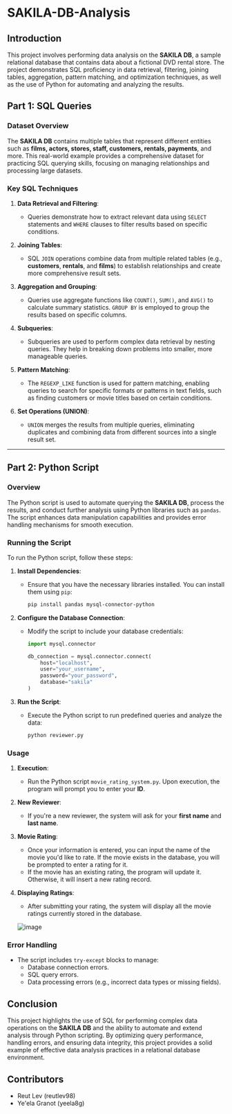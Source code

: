 # SAKILA-DB-Analysis

## Introduction
This project involves performing data analysis on the **SAKILA DB**, a sample relational database that contains data about a fictional DVD rental store. The project demonstrates SQL proficiency in data retrieval, filtering, joining tables, aggregation, pattern matching, and optimization techniques, as well as the use of Python for automating and analyzing the results.

## Part 1: SQL Queries

### Dataset Overview
The **SAKILA DB** contains multiple tables that represent different entities such as **films, actors, stores, staff, customers, rentals, payments**, and more. This real-world example provides a comprehensive dataset for practicing SQL querying skills, focusing on managing relationships and processing large datasets.


### Key SQL Techniques

1. **Data Retrieval and Filtering**:
   - Queries demonstrate how to extract relevant data using `SELECT` statements and `WHERE` clauses to filter results based on specific conditions.

2. **Joining Tables**:
   - SQL `JOIN` operations combine data from multiple related tables (e.g., **customers**, **rentals**, and **films**) to establish relationships and create more comprehensive result sets.

3. **Aggregation and Grouping**:
   - Queries use aggregate functions like `COUNT()`, `SUM()`, and `AVG()` to calculate summary statistics. `GROUP BY` is employed to group the results based on specific columns.

4. **Subqueries**:
   - Subqueries are used to perform complex data retrieval by nesting queries. They help in breaking down problems into smaller, more manageable queries.

5. **Pattern Matching**:
   - The `REGEXP_LIKE` function is used for pattern matching, enabling queries to search for specific formats or patterns in text fields, such as finding customers or movie titles based on certain conditions.

6. **Set Operations (UNION)**:
   - `UNION` merges the results from multiple queries, eliminating duplicates and combining data from different sources into a single result set.

---

## Part 2: Python Script

### Overview
The Python script is used to automate querying the **SAKILA DB**, process the results, and conduct further analysis using Python libraries such as `pandas`. The script enhances data manipulation capabilities and provides error handling mechanisms for smooth execution.

### Running the Script

To run the Python script, follow these steps:

1. **Install Dependencies**:
   - Ensure that you have the necessary libraries installed. You can install them using `pip`:
     ```bash
     pip install pandas mysql-connector-python
     ```

2. **Configure the Database Connection**:
   - Modify the script to include your database credentials:
     ```python
     import mysql.connector

     db_connection = mysql.connector.connect(
         host="localhost",
         user="your_username",
         password="your_password",
         database="sakila"
     )
     ```

3. **Run the Script**:
   - Execute the Python script to run predefined queries and analyze the data:
     ```bash
     python reviewer.py
     ```

### Usage
1. **Execution**:
   - Run the Python script `movie_rating_system.py`. Upon execution, the program will prompt you to enter your **ID**.
   
2. **New Reviewer**:
   - If you're a new reviewer, the system will ask for your **first name** and **last name**.
   
3. **Movie Rating**:
   - Once your information is entered, you can input the name of the movie you'd like to rate. If the movie exists in the database, you will be prompted to enter a rating for it.
   - If the movie has an existing rating, the program will update it. Otherwise, it will insert a new rating record.

4. **Displaying Ratings**:
   - After submitting your rating, the system will display all the movie ratings currently stored in the database.
  
   ![image](https://github.com/user-attachments/assets/5bf4f806-1e13-4992-93cf-6984fe7bbf18)


### Error Handling
- The script includes `try-except` blocks to manage:
  - Database connection errors.
  - SQL query errors.
  - Data processing errors (e.g., incorrect data types or missing fields).


## Conclusion
This project highlights the use of SQL for performing complex data operations on the **SAKILA DB** and the ability to automate and extend analysis through Python scripting. By optimizing query performance, handling errors, and ensuring data integrity, this project provides a solid example of effective data analysis practices in a relational database environment.

## Contributors
- Reut Lev (reutlev98)
- Ye'ela Granot (yeela8g)






